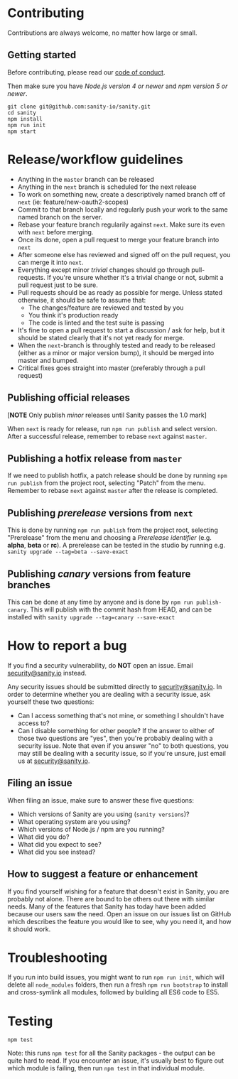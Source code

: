 # Contributing
Contributions are always welcome, no matter how large or small.

## Getting started
Before contributing, please read our [code of conduct](https://github.com/sanity-io/sanity/blob/master/CODE_OF_CONDUCT.md).

Then make sure you have *Node.js version 4 or newer* and *npm version 5 or newer*.

```
git clone git@github.com:sanity-io/sanity.git
cd sanity
npm install
npm run init
npm start
```

# Release/workflow guidelines

- Anything in the `master` branch can be released
- Anything in the `next` branch is scheduled for the next release
- To work on something new, create a descriptively named branch off of `next` (ie: feature/new-oauth2-scopes)
- Commit to that branch locally and regularly push your work to the same named branch on the server.
- Rebase your feature branch regularily against `next`. Make sure its even with `next` before merging.
- Once its done, open a pull request to merge your feature branch into `next`
- After someone else has reviewed and signed off on the pull request, you can merge it into `next`.
- Everything except minor *trivial* changes should go through pull-requests. If you're unsure whether it's a trivial change or not, submit a pull request just to be sure.
- Pull requests should be as ready as possible for merge. Unless stated otherwise, it should be safe to assume that:
	- The changes/feature are reviewed and tested by you
	- You think it's production ready
	- The code is linted and the test suite is passing
- It's fine to open a pull request to start a discussion / ask for help, but it should be stated clearly that it's not yet ready for merge.
- When the `next`-branch is throughly tested and ready to be released (either as a minor or major version bump), it should be merged into master and bumped.
- Critical fixes goes straight into master (preferably through a pull request)

## Publishing official releases
[**NOTE** Only publish _minor_ releases until Sanity passes the 1.0 mark]

When `next` is ready for release, run `npm run publish` and select version. After a successful release, remember to rebase `next` against `master`.

## Publishing a hotfix release from `master`
If we need to publish hotfix, a patch release should be done by running `npm run publish` from the project root, selecting "Patch" from the menu. Remember to rebase `next` against `master` after the release is completed.

## Publishing _prerelease_ versions from `next`
This is done by running `npm run publish` from the project root, selecting "Prerelease" from the menu and choosing a _Prerelease identifier_ (e.g. **alpha**, **beta** or **rc**). A prerelease can be tested in the studio by running e.g. `sanity upgrade --tag=beta --save-exact`

## Publishing _canary_ versions from feature branches
This can be done at any time by anyone and is done by `npm run publish-canary`. This will publish with the commit hash from HEAD, and can be installed with `sanity upgrade --tag=canary --save-exact`


# How to report a bug

If you find a security vulnerability, do **NOT** open an issue. Email security@sanity.io instead.

Any security issues should be submitted directly to security@sanity.io. In order to determine whether you are dealing with a security issue, ask yourself these two questions:
- Can I access something that's not mine, or something I shouldn't have access to?
- Can I disable something for other people?
If the answer to either of those two questions are "yes", then you're probably dealing with a security issue. Note that even if you answer "no" to both questions, you may still be dealing with a security issue, so if you're unsure, just email us at security@sanity.io.

## Filing an issue
When filing an issue, make sure to answer these five questions:

- Which versions of Sanity are you using (`sanity versions`)?
- What operating system are you using?
- Which versions of Node.js / npm are you running?
- What did you do?
- What did you expect to see?
- What did you see instead?

## How to suggest a feature or enhancement

If you find yourself wishing for a feature that doesn't exist in Sanity, you are probably not alone. There are bound to be others out there with similar needs. Many of the features that Sanity has today have been added because our users saw the need. Open an issue on our issues list on GitHub which describes the feature you would like to see, why you need it, and how it should work.

# Troubleshooting

If you run into build issues, you might want to run `npm run init`, which will delete all `node_modules` folders, then run a fresh `npm run bootstrap` to install and cross-symlink all modules, followed by building all ES6 code to ES5.

# Testing

```
npm test
```

Note: this runs `npm test` for all the Sanity packages - the output can be quite hard to read. If you encounter an issue, it's usually best to figure out which module is failing, then run `npm test` in that individual module.
